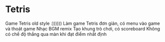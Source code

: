 # Tetris
Game Tetris old style :))))))
Làm game Tetris đơn giản, có menu vào game và thoát game 
Nhạc BGM remix
Tạo khung trò chơi, có scoreboard
Không có chế độ thắng qua màn khi đạt điểm nhất định

